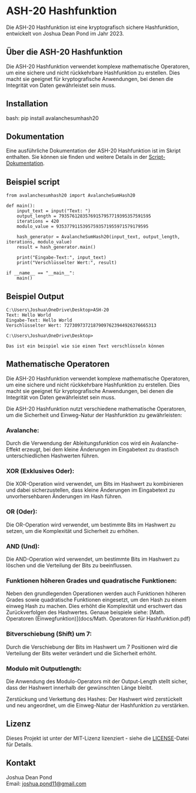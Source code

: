 # ASH-20 Hashfunktion

Die ASH-20 Hashfunktion ist eine kryptografisch sichere Hashfunktion, entwickelt von Joshua Dean Pond im Jahr 2023. 

## Über die ASH-20 Hashfunktion

Die ASH-20 Hashfunktion verwendet komplexe mathematische Operatoren, um eine sichere und nicht rückkehrbare Hashfunktion zu erstellen. Dies macht sie geeignet für kryptografische Anwendungen, bei denen die Integrität von Daten gewährleistet sein muss.

## Installation

bash: pip install avalanchesumhash20

## Dokumentation

Eine ausführliche Dokumentation der ASH-20 Hashfunktion ist im Skript enthalten. Sie können sie finden und weitere Details in der [Script-Dokumentation](docs/script_documentation.pdf).


## Beispiel script
```
from avalanchesumhash20 import AvalancheSumHash20

def main():
    input_text = input("Text: ")
    output_length = 79357612835769157957719395357591595
    iterations = 420
    modulo_value = 93537791153957593571955971579179595

    hash_generator = AvalancheSumHash20(input_text, output_length, iterations, modulo_value)
    result = hash_generator.main()

    print("Eingabe-Text:", input_text)
    print("Verschlüsselter Wert:", result)

if __name__ == "__main__":
    main()
```
## Beispiel Output
```
C:\Users\Joshua\OneDrive\Desktop>ASH-20
Text: Hello World
Eingabe-Text: Hello World
Verschlüsselter Wert: 72730973721879097623944926376665313

C:\Users\Joshua\OneDrive\Desktop>

Das ist ein beispiel wie sie einen Text verschlüsseln können
```

## Mathematische Operatoren
Die ASH-20 Hashfunktion verwendet komplexe mathematische Operatoren, um eine sichere und nicht rückkehrbare Hashfunktion zu erstellen. Dies macht sie geeignet für kryptografische Anwendungen, bei denen die Integrität von Daten gewährleistet sein muss.

Die ASH-20 Hashfunktion nutzt verschiedene mathematische Operatoren, um die Sicherheit und Einweg-Natur der Hashfunktion zu gewährleisten:

### Avalanche: 
Durch die Verwendung der Ableitungsfunktion cos wird ein Avalanche-Effekt erzeugt, bei dem kleine Änderungen im Eingabetext zu drastisch unterschiedlichen Hashwerten führen.

### XOR (Exklusives Oder): 
Die XOR-Operation wird verwendet, um Bits im Hashwert zu kombinieren und dabei sicherzustellen, dass kleine Änderungen im Eingabetext zu unvorhersehbaren Änderungen im Hash führen.

### OR (Oder):
Die OR-Operation wird verwendet, um bestimmte Bits im Hashwert zu setzen, um die Komplexität und Sicherheit zu erhöhen.

### AND (Und):
Die AND-Operation wird verwendet, um bestimmte Bits im Hashwert zu löschen und die Verteilung der Bits zu beeinflussen.

### Funktionen höheren Grades und quadratische Funktionen:
Neben den grundlegenden Operationen werden auch Funktionen höheren Grades sowie quadratische Funktionen eingesetzt, um den Hash zu einem einweg Hash zu machen. Dies erhöht die Komplexität und erschwert das Zurückverfolgen des Hashwertes. Genaue beispiele siehe: [Math. Operatoren (Einwegfunktion)](docs/Math. Operatoren für Hashfunktion.pdf)

### Bitverschiebung (Shift) um 7:
Durch die Verschiebung der Bits im Hashwert um 7 Positionen wird die Verteilung der Bits weiter verändert und die Sicherheit erhöht.

### Modulo mit Outputlength:
Die Anwendung des Modulo-Operators mit der Output-Length stellt sicher, dass der Hashwert innerhalb der gewünschten Länge bleibt.

Zerstückung und Verkettung des Hashes: Der Hashwert wird zerstückelt und neu angeordnet, um die Einweg-Natur der Hashfunktion zu verstärken.

## Lizenz

Dieses Projekt ist unter der MIT-Lizenz lizenziert - siehe die [LICENSE](LICENSE)-Datei für Details.

## Kontakt

Joshua Dean Pond  
Email: joshua.pond11@gmail.com
